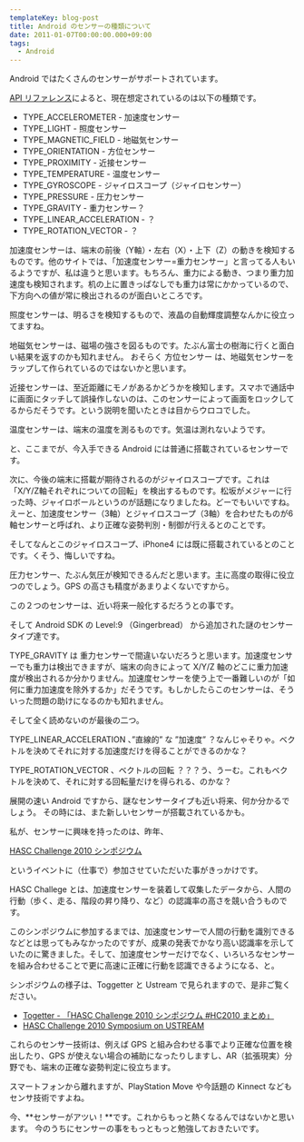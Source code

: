 ```yaml
---
templateKey: blog-post
title: Android のセンサーの種類について
date: 2011-01-07T00:00:00.000+09:00
tags:
  - Android
---
```

Android ではたくさんのセンサーがサポートされています。
<!--more-->

[API リファレンス](http://developer.android.com/reference/android/hardware/Sensor.html)によると、現在想定されているのは以下の種類です。

* TYPE_ACCELEROMETER - 加速度センサー
* TYPE_LIGHT - 照度センサー
* TYPE_MAGNETIC_FIELD - 地磁気センサー
* TYPE_ORIENTATION - 方位センサー
* TYPE_PROXIMITY - 近接センサー
* TYPE_TEMPERATURE - 温度センサー
* TYPE_GYROSCOPE - ジャイロスコープ（ジャイロセンサー）
* TYPE_PRESSURE - 圧力センサー
* TYPE_GRAVITY - 重力センサー？
* TYPE_LINEAR_ACCELERATION - ？
* TYPE_ROTATION_VECTOR - ？

加速度センサーは、端末の前後（Y軸）・左右（X）・上下（Z）の動きを検知するものです。他のサイトでは、「加速度センサー=重力センサー」と言ってる人もいるようですが、私は違うと思います。もちろん、重力による動き、つまり重力加速度も検知されます。机の上に置きっぱなしでも重力は常にかかっているので、下方向への値が常に検出されるのが面白いところです。

照度センサーは、明るさを検知するもので、液晶の自動輝度調整なんかに役立ってますね。

地磁気センサーは、磁場の強さを図るものです。たぶん富士の樹海に行くと面白い結果を返すのかも知れません。
おそらく 方位センサー は、地磁気センサーをラップして作られているのではないかと思います。

近接センサーは、至近距離にモノがあるかどうかを検知します。スマホで通話中に画面にタッチして誤操作しないのは、このセンサーによって画面をロックしてるからだそうです。という説明を聞いたときは目からウロコでした。

温度センサーは、端末の温度を測るものです。気温は測れないようです。

と、ここまでが、今入手できる Android には普通に搭載されているセンサーです。

次に、今後の端末に搭載が期待されるのがジャイロスコープです。これは「X/Y/Z軸それぞれについての回転」を検出するものです。松坂がメジャーに行った時、ジャイロボールというのが話題になりましたね。どーでもいいですね。えーと、加速度センサー（3軸）とジャイロスコープ（3軸）を合わせたものが6軸センサーと呼ばれ、より正確な姿勢判別・制御が行えるとのことです。

そしてなんとこのジャイロスコープ、iPhone4 には既に搭載されているとのことです。くそう、悔しいですね。

圧力センサー、たぶん気圧が検知できるんだと思います。主に高度の取得に役立つのでしょう。GPS の高さも精度があまりよくないですから。

この２つのセンサーは、近い将来一般化するだろうとの事です。

そして Android SDK の Level:9 （Gingerbread） から追加された謎のセンサータイプ達です。

TYPE_GRAVITY は 重力センサーで間違いないだろうと思います。加速度センサーでも重力は検出できますが、端末の向きによって X/Y/Z 軸のどこに重力加速度が検出されるか分かりません。加速度センサーを使う上で一番難しいのが「如何に重力加速度を除外するか」だそうです。もしかしたらこのセンサーは、そういった問題の助けになるのかも知れません。

そして全く読めないのが最後の二つ。

TYPE_LINEAR_ACCELERATION 、”直線的” な ”加速度” ？なんじゃそりゃ。ベクトルを決めてそれに対する加速度だけを得ることができるのかな？

TYPE_ROTATION_VECTOR 、ベクトルの回転 ？？？う、うーむ。これもベクトルを決めて、それに対する回転量だけを得られる、のかな？

展開の速い Android ですから、謎なセンサータイプも近い将来、何か分かるでしょう。
その時には、また新しいセンサーが搭載されているかも。 

私が、センサーに興味を持ったのは、昨年、

[HASC Challenge 2010 シンポジウム](http://hasc.jp/hc2010/symposium.html)

というイベントに（仕事で）参加させていただいた事がきっかけです。

HASC Challege とは、加速度センサーを装着して収集したデータから、人間の行動（歩く、走る、階段の昇り降り、など）の認識率の高さを競い合うものです。

このシンポジウムに参加するまでは、加速度センサーで人間の行動を識別できるなどとは思ってもみなかったのですが、成果の発表でかなり高い認識率を示していたのに驚きました。そして、加速度センサーだけでなく、いろいろなセンサーを組み合わせることで更に高速に正確に行動を認識できるようになる、と。

シンポジウムの様子は、Toggetter と Ustream で見られますので、是非ご覧ください。

* [Togetter - 「HASC Challenge 2010 シンポジウム #HC2010 まとめ」](http://togetter.com/li/76812)
* [HASC Challenge 2010 Symposium on USTREAM](http://www.ustream.tv/channel/hasc2010)
 

これらのセンサー技術は、例えば GPS と組み合わせる事でより正確な位置を検出したり、GPS が使えない場合の補助になったりしますし、AR（拡張現実）分野でも、端末の正確な姿勢判定に役立ちます。

スマートフォンから離れますが、PlayStation Move や今話題の Kinnect などもセンサ技術ですよね。

今、**センサーがアツい！**です。これからもっと熱くなるんではないかと思います。
今のうちにセンサーの事をもっともっと勉強しておきたいです。